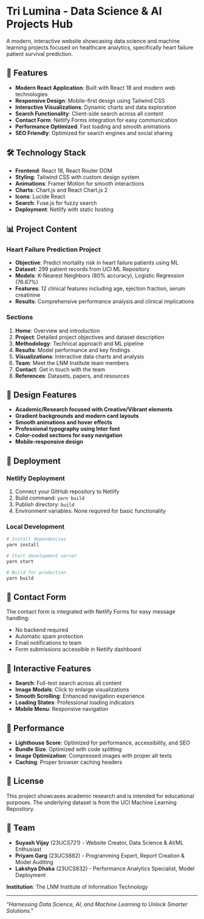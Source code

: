 # Tri Lumina - Data Science & AI Projects Hub

A modern, interactive website showcasing data science and machine learning projects focused on healthcare analytics, specifically heart failure patient survival prediction.

## 🚀 Features

- **Modern React Application**: Built with React 18 and modern web technologies
- **Responsive Design**: Mobile-first design using Tailwind CSS
- **Interactive Visualizations**: Dynamic charts and data exploration
- **Search Functionality**: Client-side search across all content
- **Contact Form**: Netlify Forms integration for easy communication
- **Performance Optimized**: Fast loading and smooth animations
- **SEO Friendly**: Optimized for search engines and social sharing

## 🛠️ Technology Stack

- **Frontend**: React 18, React Router DOM
- **Styling**: Tailwind CSS with custom design system
- **Animations**: Framer Motion for smooth interactions
- **Charts**: Chart.js and React Chart.js 2
- **Icons**: Lucide React
- **Search**: Fuse.js for fuzzy search
- **Deployment**: Netlify with static hosting

## 📊 Project Content

### Heart Failure Prediction Project
- **Objective**: Predict mortality risk in heart failure patients using ML
- **Dataset**: 299 patient records from UCI ML Repository
- **Models**: K-Nearest Neighbors (80% accuracy), Logistic Regression (76.67%)
- **Features**: 12 clinical features including age, ejection fraction, serum creatinine
- **Results**: Comprehensive performance analysis and clinical implications

### Sections
1. **Home**: Overview and introduction
2. **Project**: Detailed project objectives and dataset description
3. **Methodology**: Technical approach and ML pipeline
4. **Results**: Model performance and key findings
5. **Visualizations**: Interactive data charts and analysis
6. **Team**: Meet the LNM Institute team members
7. **Contact**: Get in touch with the team
8. **References**: Datasets, papers, and resources

## 🎨 Design Features

- **Academic/Research focused with Creative/Vibrant elements**
- **Gradient backgrounds and modern card layouts**
- **Smooth animations and hover effects**
- **Professional typography using Inter font**
- **Color-coded sections for easy navigation**
- **Mobile-responsive design**

## 🚀 Deployment

### Netlify Deployment
1. Connect your GitHub repository to Netlify
2. Build command: `yarn build`
3. Publish directory: `build`
4. Environment variables: None required for basic functionality

### Local Development
```bash
# Install dependencies
yarn install

# Start development server
yarn start

# Build for production
yarn build
```

## 📝 Contact Form

The contact form is integrated with Netlify Forms for easy message handling:
- No backend required
- Automatic spam protection
- Email notifications to team
- Form submissions accessible in Netlify dashboard

## 📱 Interactive Features

- **Search**: Full-text search across all content
- **Image Modals**: Click to enlarge visualizations
- **Smooth Scrolling**: Enhanced navigation experience
- **Loading States**: Professional loading indicators
- **Mobile Menu**: Responsive navigation

## 🎯 Performance

- **Lighthouse Score**: Optimized for performance, accessibility, and SEO
- **Bundle Size**: Optimized with code splitting
- **Image Optimization**: Compressed images with proper alt texts
- **Caching**: Proper browser caching headers

## 📄 License

This project showcases academic research and is intended for educational purposes. The underlying dataset is from the UCI Machine Learning Repository.

## 👥 Team

- **Suyash Vijay** (23UCS721) - Website Creator, Data Science & AI/ML Enthusiast
- **Priyam Garg** (23UCS682) - Programming Expert, Report Creation & Model Auditing  
- **Lakshya Dhaka** (23UCS632) - Performance Analytics Specialist, Model Deployment

**Institution**: The LNM Institute of Information Technology

---

*"Harnessing Data Science, AI, and Machine Learning to Unlock Smarter Solutions."*